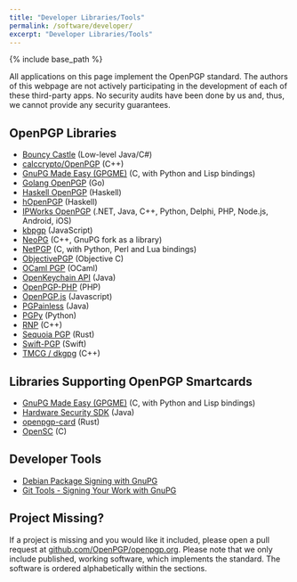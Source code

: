 ```yaml
---
title: "Developer Libraries/Tools"
permalink: /software/developer/
excerpt: "Developer Libraries/Tools"
---
```


{% include base_path %}

All applications on this page implement the OpenPGP standard.
The authors of this webpage are not actively participating in the development of each of these third-party apps.
No security audits have been done by us and, thus, we cannot provide any security guarantees.

## OpenPGP Libraries

* [Bouncy Castle](https://www.bouncycastle.org/) (Low-level Java/C#)
* [calccrypto/OpenPGP](https://github.com/calccrypto/OpenPGP) (C++)
* [GnuPG Made Easy (GPGME)](https://www.gnupg.org/related_software/gpgme/) (C,
  with Python and Lisp bindings)
* [Golang OpenPGP](https://godoc.org/golang.org/x/crypto/openpgp) (Go)
* [Haskell OpenPGP](https://hackage.haskell.org/package/openpgp) (Haskell)
* [hOpenPGP](https://hackage.haskell.org/package/hOpenPGP) (Haskell)
* [IPWorks OpenPGP](https://www.nsoftware.com/ipworks/pgp/) (.NET, Java, C++, Python, Delphi, PHP, Node.js, Android, iOS)
* [kbpgp](https://github.com/keybase/kbpgp/) (JavaScript)
* [NeoPG](https://neopg.io/) (C++, GnuPG fork as a library)
* [NetPGP](http://www.netpgp.com/) (C, with Python, Perl and Lua bindings)
* [ObjectivePGP](https://github.com/krzyzanowskim/ObjectivePGP)
  (Objective C)
* [OCaml PGP](https://github.com/cfcs/ocaml-openpgp) (OCaml)
* [OpenKeychain API](https://github.com/open-keychain/openpgp-api) (Java)
* [OpenPGP-PHP](https://github.com/singpolyma/openpgp-php) (PHP)
* [OpenPGP.js](https://openpgpjs.org/) (Javascript)
* [PGPainless](https://pgpainless.org) (Java)
* [PGPy](https://github.com/SecurityInnovation/PGPy/) (Python)
* [RNP](https://www.rnpgp.com/) (C++)
* [Sequoia PGP](https://sequoia-pgp.org/) (Rust)
* [Swift-PGP](https://github.com/kryptco/swift-pgp/) (Swift)
* [TMCG / dkgpg](http://www.nongnu.org/dkgpg/) (C++)

## Libraries Supporting OpenPGP Smartcards

* [GnuPG Made Easy (GPGME)](https://www.gnupg.org/related_software/gpgme/) (C,
  with Python and Lisp bindings)
* [Hardware Security SDK](https://hwsecurity.dev) (Java)
* [openpgp-card](https://gitlab.com/openpgp-card/openpgp-card) (Rust)
* [OpenSC](https://github.com/OpenSC/OpenSC/wiki/OpenPGP-card) (C)

## Developer Tools

* [Debian Package Signing with GnuPG](https://wiki.debian.org/SecureApt)
* [Git Tools - Signing Your Work with GnuPG](https://git-scm.com/book/en/v2/Git-Tools-Signing-Your-Work)

## Project Missing?

If a project is missing and you would like it included, please open a pull request at [github.com/OpenPGP/openpgp.org](https://github.com/OpenPGP/openpgp.org).
Please note that we only include published, working software, which implements the standard.
The software is ordered alphabetically within the sections.
